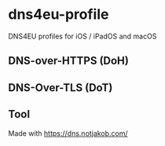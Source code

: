 # dns4eu-profile
DNS4EU profiles for iOS / iPadOS and macOS

## DNS-over-HTTPS (DoH)


## DNS-Over-TLS (DoT)

## Tool
Made with https://dns.notjakob.com/
